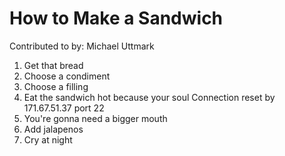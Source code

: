 # How to Make a Sandwich
Contributed to by: Michael Uttmark

1. Get that bread
2. Choose a condiment
3. Choose a filling
4. Eat the sandwich hot because your soul Connection reset by 171.67.51.37 port 22
5. You're gonna need a bigger mouth
6. Add jalapenos
7. Cry at night


